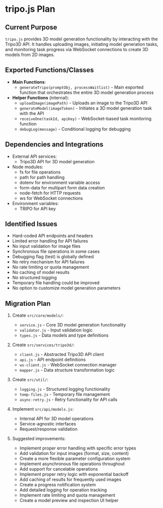 # tripo.js Plan

## Current Purpose
`tripo.js` provides 3D model generation functionality by interacting with the Tripo3D API. It handles uploading images, initiating model generation tasks, and monitoring task progress via WebSocket connections to create 3D models from 2D images.

## Exported Functions/Classes
- **Main Functions**:
  - `generateTripo(promptObj, processWaitlist)` - Main exported function that orchestrates the entire 3D model generation process
- **Helper Functions** (internal):
  - `uploadImage(imagePath)` - Uploads an image to the Tripo3D API
  - `generateModel(imageToken)` - Initiates a 3D model generation task with the API
  - `receiveOne(taskId, apiKey)` - WebSocket-based task monitoring function
  - `debugLog(message)` - Conditional logging for debugging

## Dependencies and Integrations
- External API services:
  - Tripo3D API for 3D model generation
- Node modules:
  - fs for file operations
  - path for path handling
  - dotenv for environment variable access
  - form-data for multipart form data creation
  - node-fetch for HTTP requests
  - ws for WebSocket connections
- Environment variables:
  - TRIPO for API key

## Identified Issues
- Hard-coded API endpoints and headers
- Limited error handling for API failures
- No input validation for image files
- Synchronous file operations in some cases
- Debugging flag (test) is globally defined
- No retry mechanism for API failures
- No rate limiting or quota management
- No caching of model results
- No structured logging
- Temporary file handling could be improved
- No option to customize model generation parameters

## Migration Plan
1. Create `src/core/models/`:
   - `service.js` - Core 3D model generation functionality
   - `validator.js` - Input validation logic
   - `types.js` - Data models and type definitions

2. Create `src/services/tripo3d/`:
   - `client.js` - Abstracted Tripo3D API client
   - `api.js` - API endpoint definitions
   - `ws-client.js` - WebSocket connection manager
   - `mapper.js` - Data structure transformation logic

3. Create `src/util/`:
   - `logging.js` - Structured logging functionality
   - `temp-files.js` - Temporary file management
   - `async-retry.js` - Retry functionality for API calls

4. Implement `src/api/models.js`:
   - Internal API for 3D model operations
   - Service-agnostic interfaces
   - Request/response validation

5. Suggested improvements:
   - Implement proper error handling with specific error types
   - Add validation for input images (format, size, content)
   - Create a more flexible parameter configuration system
   - Implement asynchronous file operations throughout
   - Add support for cancelable operations
   - Implement proper retry logic with exponential backoff
   - Add caching of results for frequently used images
   - Create a progress notification system
   - Add detailed logging for operation tracking
   - Implement rate limiting and quota management
   - Create a model preview and inspection UI helper 